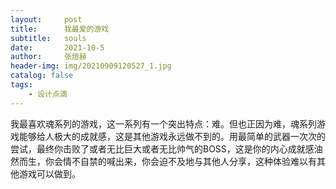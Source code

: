```yaml
---
layout:     post
title:      我最爱的游戏
subtitle:   souls
date:       2021-10-5
author:     张烜赫
header-img: img/20210909120527_1.jpg
catalog: false
tags:
    - 设计点滴
---
```


  我最喜欢魂系列的游戏，这一系列有一个突出特点：难。但也正因为难，魂系列游戏能够给人极大的成就感，这是其他游戏永远做不到的。用最简单的武器一次次的尝试，最终你击败了或者无比巨大或者无比帅气的BOSS，这是你的内心成就感油然而生，你会情不自禁的喊出来，你会迫不及地与其他人分享，这种体验难以有其他游戏可以做到。

